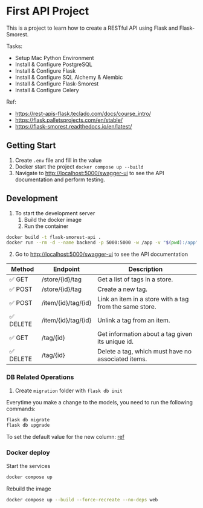 # First API Project

This is a project to learn how to create a RESTful API using Flask and Flask-Smorest.

Tasks:

- Setup Mac Python Environment
- Install & Configure PostgreSQL
- Install & Configure Flask
- Install & Configure SQL Alchemy & Alembic
- Install & Configure Flask-Smorest
- Install & Configure Celery

Ref:

- https://rest-apis-flask.teclado.com/docs/course_intro/
- https://flask.palletsprojects.com/en/stable/
- https://flask-smorest.readthedocs.io/en/latest/

## Getting Start

1. Create `.env` file and fill in the value
2. Docker start the project `docker compose up --build`
3. Navigate to <http://localhost:5000/swagger-ui> to see the API documentation and perform testing.

## Development

1. To start the development server
   1. Build the docker image
   2. Run the container

```sh
docker build -t flask-smorest-api .
docker run --rm -d --name backend -p 5000:5000 -w /app -v "$(pwd):/app" flask-smorest-api sh -c "flask run --host 0.0.0.0"
```

2. Go to <http://localhost:5000/swagger-ui> to see the API documentation

| Method   | Endpoint            | Description                                             |
| -------- | ------------------- | ------------------------------------------------------- |
| ✅ GET    | /store/{id}/tag     | Get a list of tags in a store.                          |
| ✅ POST   | /store/{id}/tag     | Create a new tag.                                       |
| ✅ POST   | /item/{id}/tag/{id} | Link an item in a store with a tag from the same store. |
| ✅ DELETE | /item/{id}/tag/{id} | Unlink a tag from an item.                              |
| ✅ GET    | /tag/{id}           | Get information about a tag given its unique id.        |
| ✅ DELETE | /tag/{id}           | Delete a tag, which must have no associated items.      |

### DB Related Operations

1. Create `migration` folder with `flask db init`

Everytime you make a change to the models, you need to run the following commands:

```sh
flask db migrate
flask db upgrade
```

To set the default value for the new column: [ref](https://rest-apis-flask.teclado.com/docs/flask_migrate/manually_review_modify_migrations/)

### Docker deploy

Start the services

```sh
docker compose up
```

Rebuild the image

```sh
docker compose up --build --force-recreate --no-deps web
```

